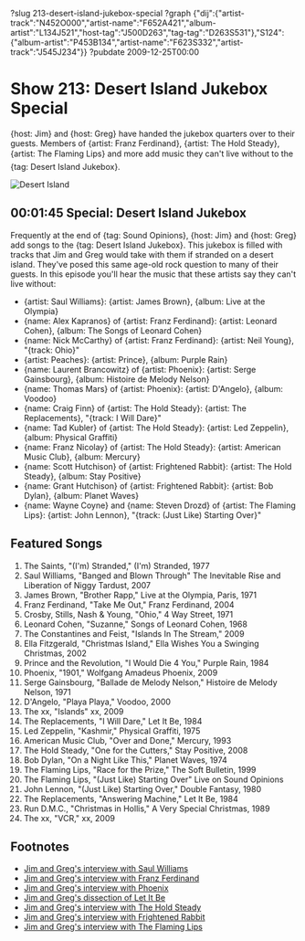 ?slug 213-desert-island-jukebox-special
?graph {"dij":{"artist-track":"N452O000","artist-name":"F652A421","album-artist":"L134J521","host-tag":"J500D263","tag-tag":"D263S531"},"S124":{"album-artist":"P453B134","artist-name":"F623S332","artist-track":"J545J234"}}
?pubdate 2009-12-25T00:00

# Show 213: Desert Island Jukebox Special
{host: Jim} and {host: Greg} have handed the jukebox quarters over to their guests. Members of {artist: Franz Ferdinand}, {artist: The Hold Steady}, {artist: The Flaming Lips} and more add music they can't live without to the {tag: Desert Island Jukebox}.

![Desert Island](http://static.soundopinions.org/images/2009/desertislandnew2.jpg)

## 00:01:45 Special: Desert Island Jukebox
Frequently at the end of {tag: Sound Opinions}, {host: Jim} and {host: Greg} add songs to the {tag: Desert Island Jukebox}. This jukebox is filled with tracks that Jim and Greg would take with them if stranded on a desert island. They've posed this same age-old rock question to many of their guests. In this episode you'll hear the music that these artists say they can't live without:

- {artist: Saul Williams}: {artist: James Brown}, {album: Live at the Olympia} 
- {name: Alex Kapranos} of {artist: Franz Ferdinand}: {artist: Leonard Cohen}, {album: The Songs of Leonard Cohen} 
- {name: Nick McCarthy} of {artist: Franz Ferdinand}: {artist: Neil Young}, "{track: Ohio}"
- {artist: Peaches}: {artist: Prince}, {album: Purple Rain} 
- {name: Laurent Brancowitz} of {artist: Phoenix}: {artist: Serge Gainsbourg}, {album: Histoire de Melody Nelson}
- {name: Thomas Mars} of {artist: Phoenix}: {artist: D'Angelo}, {album: Voodoo}
- {name: Craig Finn} of {artist: The Hold Steady}: {artist: The Replacements}, "{track: I Will Dare}" 
- {name: Tad Kubler} of {artist: The Hold Steady}: {artist: Led Zeppelin}, {album: Physical Graffiti}
- {name: Franz Nicolay} of {artist: The Hold Steady}: {artist: American Music Club}, {album: Mercury}
- {name: Scott Hutchison} of {artist: Frightened Rabbit}: {artist: The Hold Steady}, {album: Stay Positive} 
- {name: Grant Hutchison} of {artist: Frightened Rabbit}: {artist: Bob Dylan}, {album: Planet Waves}
- {name: Wayne Coyne} and {name: Steven Drozd} of {artist: The Flaming Lips}: {artist: John Lennon}, "{track: (Just Like) Starting Over}"  

## Featured Songs
1. The Saints, "(I'm) Stranded," (I'm) Stranded, 1977
2. Saul Williams, "Banged and Blown Through" The Inevitable Rise and Liberation of Niggy Tardust, 2007
3. James Brown, "Brother Rapp," Live at the Olympia, Paris, 1971
4. Franz Ferdinand, "Take Me Out," Franz Ferdinand, 2004
5. Crosby, Stills, Nash & Young, "Ohio," 4 Way Street, 1971
6. Leonard Cohen, "Suzanne," Songs of Leonard Cohen, 1968
7. The Constantines and Feist, "Islands In The Stream," 2009
8. Ella Fitzgerald, "Christmas Island," Ella Wishes You a Swinging Christmas, 2002
9. Prince and the Revolution, "I Would Die 4 You," Purple Rain, 1984
10. Phoenix, "1901," Wolfgang Amadeus Phoenix, 2009
11. Serge Gainsbourg, "Ballade de Melody Nelson," Histoire de Melody Nelson, 1971
12. D'Angelo, "Playa Playa," Voodoo, 2000
13. The xx, "Islands" xx, 2009
14. The Replacements, "I Will Dare," Let It Be, 1984
15. Led Zeppelin, "Kashmir," Physical Graffiti, 1975
16. American Music Club, "Over and Done," Mercury, 1993
17. The Hold Steady, "One for the Cutters," Stay Positive, 2008
18. Bob Dylan, "On a Night Like This," Planet Waves, 1974
19. The Flaming Lips, "Race for the Prize," The Soft Bulletin, 1999
20. The Flaming Lips, "(Just Like) Starting Over" Live on Sound Opinions
21. John Lennon, "(Just Like) Starting Over," Double Fantasy, 1980
22. The Replacements, "Answering Machine," Let It Be, 1984
23. Run D.M.C., "Christmas in Hollis," A Very Special Christmas, 1989
24. The xx, "VCR," xx, 2009

## Footnotes
- [Jim and Greg's interview with Saul Williams](http://www.soundopinions.org/show/129)
- [Jim and Greg's interview with Franz Ferdinand](http://www.soundopinions.org/show/181)
- [Jim and Greg's interview with Phoenix](http://www.soundopinions.org/show/204/)
- [Jim and Greg's dissection of Let It Be](http://www.soundopinions.org/show/408/)
- [Jim and Greg's interview with The Hold Steady](http://www.soundopinions.org/show/165/)
- [Jim and Greg's interview with Frightened Rabbit](http://www.soundopinions.org/show/169/)
- [Jim and Greg's interview with The Flaming Lips](http://www.soundopinions.org/show/94/)
